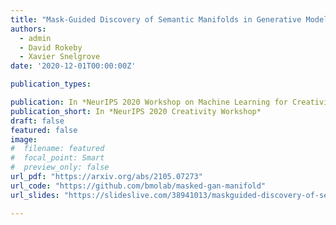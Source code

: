 ```yaml
---
title: "Mask-Guided Discovery of Semantic Manifolds in Generative Models"
authors:
  - admin
  - David Rokeby
  - Xavier Snelgrove
date: '2020-12-01T00:00:00Z'

publication_types:

publication: In *NeurIPS 2020 Workshop on Machine Learning for Creativity and Design*
publication_short: In *NeurIPS 2020 Creativity Workshop*
draft: false
featured: false
image:
#  filename: featured
#  focal_point: Smart
#  preview_only: false
url_pdf: "https://arxiv.org/abs/2105.07273"
url_code: "https://github.com/bmolab/masked-gan-manifold"
url_slides: "https://slideslive.com/38941013/maskguided-discovery-of-semantic-manifolds-in-generative-models"

---
```

